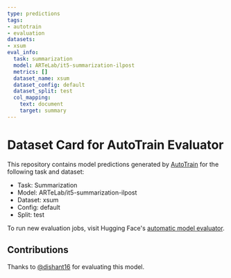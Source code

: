 ```yaml
---
type: predictions
tags:
- autotrain
- evaluation
datasets:
- xsum
eval_info:
  task: summarization
  model: ARTeLab/it5-summarization-ilpost
  metrics: []
  dataset_name: xsum
  dataset_config: default
  dataset_split: test
  col_mapping:
    text: document
    target: summary
---
```

# Dataset Card for AutoTrain Evaluator

This repository contains model predictions generated by [AutoTrain](https://huggingface.co/autotrain) for the following task and dataset:

* Task: Summarization
* Model: ARTeLab/it5-summarization-ilpost
* Dataset: xsum
* Config: default
* Split: test

To run new evaluation jobs, visit Hugging Face's [automatic model evaluator](https://huggingface.co/spaces/autoevaluate/model-evaluator).

## Contributions

Thanks to [@dishant16](https://huggingface.co/dishant16) for evaluating this model.